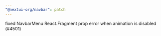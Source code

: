 ```yaml
---
"@nextui-org/navbar": patch
---
```


fixed NavbarMenu React.Fragment prop error when animation is disabled (#4501)
